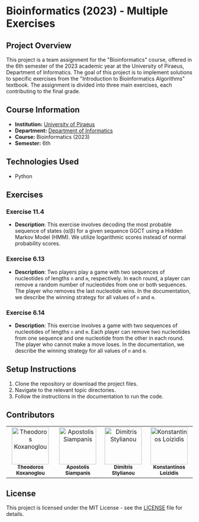 # Bioinformatics (2023) - Multiple Exercises

## Project Overview

This project is a team assignment for the "Bioinformatics" course, offered in the 6th semester of the 2023 academic year at the University of Piraeus, Department of Informatics. The goal of this project is to implement solutions to specific exercises from the "Introduction to Bioinformatics Algorithms" textbook. The assignment is divided into three main exercises, each contributing to the final grade.

## Course Information
- **Institution:** [University of Piraeus](https://www.unipi.gr/en/)
- **Department:** [Department of Informatics](https://cs.unipi.gr/en/)
- **Course:** Bioinformatics (2023)
- **Semester:** 6th

## Technologies Used

- Python

## Exercises

### Exercise 11.4
- **Description**: This exercise involves decoding the most probable sequence of states (α/β) for a given sequence GGCT using a Hidden Markov Model (HMM). We utilize logarithmic scores instead of normal probability scores.

### Exercise 6.13
- **Description**: Two players play a game with two sequences of nucleotides of lengths `n` and `m`, respectively. In each round, a player can remove a random number of nucleotides from one or both sequences. The player who removes the last nucleotide wins. In the documentation, we describe the winning strategy for all values of `n` and `m`.

### Exercise 6.14
- **Description**: This exercise involves a game with two sequences of nucleotides of lengths `n` and `m`. Each player can remove two nucleotides from one sequence and one nucleotide from the other in each round. The player who cannot make a move loses. In the documentation, we describe the winning strategy for all values of `n` and `m`.

## Setup Instructions

1. Clone the repository or download the project files.
2. Navigate to the relevant topic directories.
3. Follow the instructions in the documentation to run the code.

## Contributors

<table>
  <tr>
    <td align="center"><a href="https://github.com/thkox"><img src="https://avatars.githubusercontent.com/u/79880468?v=4" width="100px;" alt="Theodoros Koxanoglou"/><br /><sub><b>Theodoros Koxanoglou</b></sub></a><br /></td>
    <td align="center"><a href="https://github.com/ApostolisSiampanis"><img src="https://avatars.githubusercontent.com/u/75365398?v=4" width="100px;" alt="Apostolis Siampanis"/><br /><sub><b>Apostolis Siampanis</b></sub></a><br /></td>
    <td align="center"><a href="https://github.com/dimitrisstyl7"><img src="https://avatars.githubusercontent.com/u/75742419?v=4" width="100px;" alt="Dimitris Stylianou"/><br /><sub><b>Dimitris Stylianou</b></sub></a><br /></td>
    <td align="center"><a href="https://github.com/kostas96674"><img src="https://avatars.githubusercontent.com/u/79859276?v=4" width="100px;" alt="Konstantinos Loizidis"/><br /><sub><b>Konstantinos Loizidis</b></sub></a><br /></td>
  </tr>
</table>

## License

This project is licensed under the MIT License - see the [LICENSE](./LICENSE) file for details.
